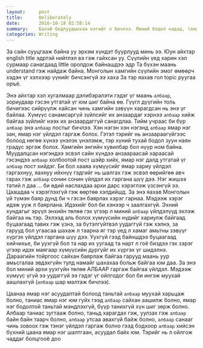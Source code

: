 ```yaml
---
layout:     post
title:      Deliberately
date:       2016-10-18 02:58:14
summary:    Балай бодлуудынхаа нэгийг л бичлээ. Миний бодол надад, таны бодол таньд зөв.
categories: Writing
---
```


За сайн сууцгааж байна уу эрхэм хүндэт буурлууд минь ээ. Юун айхтар english title эдртэй нийтлэл вэ гэж гайхсан уу. Сүүлийн үед харин хэл сурмаар санагдаад little оролдож байнашдээ эдр Та бүхэн маань understand гэж найдаж байна. Монголын хамгийн сүүлийн эмог өмөөрч хэдэн үг хэлхээр үүнийг бичсэнгүй ээ xaxa За тэр яахав гол topic руугаа оръё.

Энэ айхтар хэл хугалмаар дэлибэралэти гэдэг үг маань `албаар`, зориудаар гэсэн утгатай үг юм шиг байна өө. Гүүгл дүүгийн толь бичигээс сийрүүлж хайсан чинь хамгийн зэвүүн харагдсан нь энэ үг байлаа. Хүмүүс санамсаргүй зүйлсийг их анзаардаг хэрнээ `албаар` хийж байгаа зүйлийг нээх их анзаардаггүй санагдлаа. Тийм учраас би бүр `албаар` энэ `албаар` постыг бичлээ. Хэн нэгэн хэн нэгэнд `албаар` ямар нэг зан, ямар нэг үйлдэл гаргаж болох. Гэтэл тэрийг нь анзаараагүйгээс болоод нөгөө хүнээ үнэлэх үнэлэмж, тэр хүний тухай бодол зуун наян градус эргэж болох. Хамгийн энгийн хувилбар бол нүүр ном байна. Муудалцсан нэгэндээ эсвэл сайн хүндээ анзаараасай хараасай гэсэндээ `албаар` холбоотой пост шэйр хийх, ямар нэг далд утгатай үг `албаар` пост хийдэг. Би бол хааяа хүмүүсийг ямар хариу үйлдэл гаргахнуу, яахнуу ийхнүү гэдгийг нь шалгах гэж эсвэл өөрийгөө авч гарах гэж `албаар` сонин сонин үйлдэл их гаргана шүү дээ. Нэг жишээ татий л даа ... би өдий наслахдаа архи дарс хэрэглэж үзсэнгүй ээ. Цаашдаа ч хэрэглэхгүй гэж өөртөө хэлдийшд. За энэ яахав Монголын үй түмэн баяр дунд би ч гэсэн баярлах хэрэг гарнаа. Мэдээж хэрэг идэж ууж л баярлана. Идэхийг бол би хэнээр ч заалгахгүй. Эхний хундагыг эрүүл энхийн төлөө гэх үгээр л миний `албаар` үйлдэлүүд эхлэж байгаа нь тэр. Эхлээд аль болох хүмүүсийн нүдийг хариулж байгаад буцаагаад тавих гэж үзнэ, за бүтэлгүйтвэл уудаггүй гэж хэлнэ, за гарууд бол угаасаа шахаж л таарна яг тэр үед л хамаг амьтны зэвүүг хүргэх үйлдэл гаргана шүү дээ. Уухгүй гээд байншдээ буцаагаад хийчихье, би уухгүй бол та нар их уугаад та нарт л гоё биздээ гэх зэрэг үгээр идэх маягаар хүмүүсийн дургүйг их хүргэх үг шидэлнэ. Дараагийн тойргоос сайхан баярлаж байгаа гарууд маань уур амьсгалаа эвдэхгүйн тулд намайг шахахаа больж байгаа юм даа. За энэ бол миний архи уухгүйн төлөө АЛБААР гаргаж байгаа үйлдэл. Мэдээж хүмүүс үгүй ээ уудаггүй ээ гэдэг үг ойлгодог бол би ингэж муухай аашлахгүй (`албаар` шар малтаж бичлээ).

Цаанаа ямар нэг асуудалтай болоод таньтай `албаар` муухай харьцаж болно, таниас ямар нэг юм гуйх гээд `албаар` сайхан аашилж болно, ямар нэг бодолтой таньтай мэндлэхгүй, бүүр танихгүй хүн шиг зөрж болно. Албаар таниас зугтааж болно, таньд харагдах гэж, уулзах гэж `албаар` байн байн таарч болно, `албаар` утсаа авахгүй байж болно, `албаар` санааг чинь зовоох гэж тэнэг үйлдэл гаргаж болно гээд бодхоор `албаар` хийсэн бүхний цаана ямар нэг шалтгаан, асуудал байх юм. Тэрийг нь л ойлгож чаддаг болцгооё доо